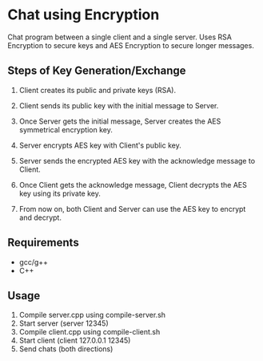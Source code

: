 # Chat using Encryption

Chat program between a single client and a single server. Uses RSA Encryption to secure keys and AES Encryption to secure longer messages.

## Steps of Key Generation/Exchange

1. Client creates its public and private keys (RSA).

2. Client sends its public key with the initial message to Server.

3. Once Server gets the initial message, Server creates the AES symmetrical encryption key.

4. Server encrypts AES key with Client's public key.

5. Server sends the encrypted AES key with the acknowledge
   message to Client.

6. Once Client gets the acknowledge message, Client decrypts the AES key using its private key.

7. From now on, both Client and Server can use the AES key to encrypt and decrypt.

## Requirements

- gcc/g++
- C++

## Usage

1. Compile server.cpp using compile-server.sh
2. Start server (server 12345)
3. Compile client.cpp using compile-client.sh
4. Start client (client 127.0.0.1 12345)
5. Send chats (both directions)
